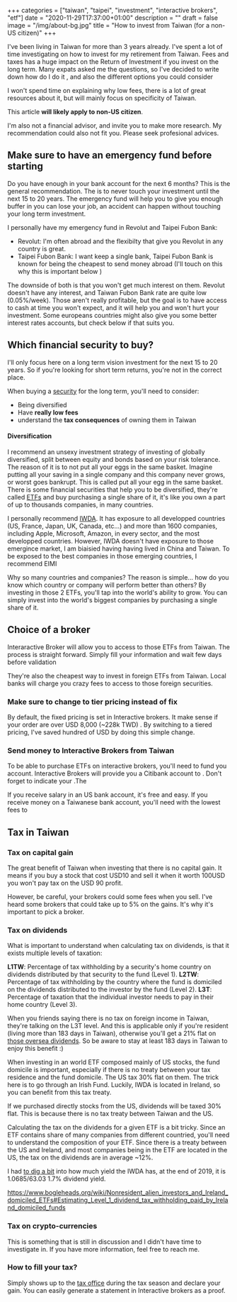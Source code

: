 +++
categories = ["taiwan", "taipei", "investment", "interactive brokers", "etf"]
date = "2020-11-29T17:37:00+01:00"
description = ""
draft = false
image = "/img/about-bg.jpg"
title = "How to invest from Taiwan (for a non-US citizen)"
+++

I've been living in Taiwan for more than 3 years already. I've spent a lot of time investigating on how to invest for my retirement from Taiwan. Fees and taxes has a huge impact on the Return of Investment if you invest on the long term.
Many expats  asked me the questions, so I've decided to write down how do I do it , and also the different options you could consider

I won't spend time on explaining why low fees, there is a lot of great resources   about it, but will mainly focus on specificity of Taiwan. 

This article **will likely apply to non-US citizen**. 

I'm also not a financial advisor, and invite you to make more research. My recommendation could also not fit you. Please seek profesional advices.

## Make sure to have an emergency fund before starting

Do you have enough in your bank account for the next 6 months? This is the general recommendation. The is to never touch your investment until the next 15 to 20 years. The emergency fund will help you to give you enough buffer in you can lose your job, an accident  can happen without touching your long term investment.

I personally have my emergency fund in Revolut and Taipei Fubon Bank:

- Revolut: I'm often abroad and the flexibilty that give you Revolut in any country is great. 
- Taipei Fubon Bank: I want keep a single bank, Taipei Fubon Bank is known for being the cheapest to send money abroad (I'll touch on this why this is important below )

The downside of both is that you won't get much interest on them. Revolut doesn't have any interest, and Taiwan Fubon Bank rate are quite low (0.05%/week). Those aren't really profitable, but the goal is to have access to cash at time you won't expect, and it will help you and won't hurt your investment. Some europeans countries might also give you some better interest rates accounts, but check below if that suits you.

## Which financial security to buy?
 I'll only focus here on a long term vision investment for the next 15 to 20 years. So if you're looking for short term returns, you're not in the correct place. 

When buying a [security](https://en.wikipedia.org/wiki/Security_(finance)) for the long term, you'll need to consider:

 - Being diversified
 - Have **really low fees**
 - understand the **tax consequences** of owning them in Taiwan
 
#### Diversification
I recommend an unsexy investment strategy of investing of globally diversified, split between equity and bonds based on your risk tolerance. The reason of it is to not put all your eggs in the same basket. Imagine putting all your saving in a single company and this company never grows, or worst goes bankrupt. This is called put all your egg in the same basket. There is some financial securities that help you to be diversified, they're called [ETFs](https://www.thisismoney.co.uk/money/indexinvesting/article-4596628/Does-matter-global-ETF-invest-in.html) and buy purchasing a single share of it, it's like you own a part of up to thousands companies, in many countries.

I personally recommend [IWDA](https://www.ishares.com/uk/individual/en/products/251882/ishares-msci-world-ucits-etf-acc-fund). It has exposure to all developped countries (US, France, Japan, UK, Canada, etc...) and more than 1600 companies, including Apple, Microsoft, Amazon, in every sector, and the most developped countries. However, IWDA doesn't have exposure to those emergince market, I am biaisied having having lived in China and Taiwan. To be exposed to the best companies in those emerging countries, I recommend EIMI 

Why so many countries and companies? The reason is simple... how do you know which country or company will perform better than others? 
By investing in those 2 ETFs, you'll tap into the world's ability to grow. You can simply invest into the world's biggest companies by purchasing a single share of it.


<!-- Even during , the ecoomy in the next years might be slower than the previous year. So you shouldn't expect high returns each year, and be prepared to also see some years with negative returns. 

https://www.ishares.com/uk/individual/en/literature/fact-sheet/swda-ishares-core-msci-world-ucits-etf-fund-fact-sheet-en-gb.pdf

https://americas.vanguard.com/institutional/mvc/detail/etf/overview?portId=9679&assetCode=EQUITY

https://firetheboss.eu/investing/vwrl-vs-iwda-which-is-better-for-european-investors
https://investmentmoats.com/passive-investing-2/iwda-versus-vwra-significant-performance-differences/

https://indexfundinvestor.eu/2019/01/02/what-is-the-difference-between-iwda-and-swda/


Even though , I still own some single stocks. They represent a really small part of my portfolio and I've mostly said "bye" to that money when I clicked "buy", enven though I hope they'll grow more than the ETFs. For them, I'm aware of them  -->


<!-- #### Reinvesting the dividends
IWDA also ticks the box. The difference of reinvesting and not reinvesting the dividends can determine if your investment will be exponential or not. 

- Accumulative vs Distributive. I like , so I don't need to think about re-investing the dividends back. The funds takes care of it for me. Also, you won't be able, until you have a full share. so you might miss some potential gains.  Please not that When the fund reinvest the dividends for you, it will hit the level 1 tax and the brokers fee.
- Index funds 


### How about Crypto-currencies, Bitcoin, Ethereum?
 -->

## Choice of a broker
Interaractive Broker will allow you to access to those ETFs from Taiwan. The process is straight forward. Simply fill your information and wait few days before validation

They're also the cheapest way to invest in foreign ETFs from Taiwan. Local banks will charge you crazy fees to access to those foreign securities.

### Make sure to change to tier pricing instead of fix
By default, the fixed pricing is set in Interactive brokers.
It make sense if your order are over USD 8,000 (~228k TWD) . By switching to a tiered pricing, I've saved hundred of USD by doing this simple change.

### Send money to Interactive Brokers from Taiwan
To be able to purchase ETFs on interactive brokers, you'll need to fund you account. Interactive Brokers will provide you a Citibank account to . Don't forget to indicate your .The  

If you receive salary in an US bank account, it's free and easy. 
If you receive money on a Taiwanese bank account, you'll need  with the lowest fees to 


## Tax in Taiwan

### Tax on capital gain
The great benefit of Taiwan when investing that there is no capital gain. It means if you buy a stock that cost USD10 and sell it when it worth 100USD you won't pay tax on the USD 90 profit.

However, be careful, your brokers could  some fees when you sell. I've heard some brokers that could take up to 5% on the gains. It's why it's important to pick a broker. 

### Tax on dividends
What is important to understand when calculating tax on dividends, is that it exists multiple levels of taxation: 

**L1TW**: Percentage of tax withholding by a security's home country on dividends distributed by that security to the fund (Level 1).
**L2TW**: Percentage of tax withholding by the country where the fund is domiciled on the dividends distributed to the investor by the fund (Level 2).
**L3T**: Percentage of taxation that the individual investor needs to pay in their home country (Level 3).


When you friends saying there is no tax on foreign income in Taiwan, they're talking on the L3T level. And this is applicable only if you're resident (living more than 183 days in Taiwan), otherwise you'll get a 21% flat on [those oversea dividends](https://www2.deloitte.com/content/dam/Deloitte/global/Documents/Tax/dttl-tax-taiwanhighlights-2020.pdf). So be aware to stay at least 183 days in Taiwan to enjoy this benefit :)

When investing in an world ETF composed mainly of US stocks, the fund domicile is important, especially if there is no treaty between your tax residence and the fund domicile. The US tax 30% flat on them. The trick here is to go through an Irish Fund. Luckily, IWDA is located in Ireland, so you can benefit from this tax treaty.

If we purchased directly stocks from the US, dividends will be taxed 30% flat. This is because there is no tax treaty between Taiwan and the US. 

Calculating the tax on the dividends for a given ETF is a bit tricky. Since an ETF contains share of many companies from different countried, you'll need to understand the composition of your ETF.  Since there is a treaty between the US and Ireland, and most companies being in the ETF are located in the US, the tax on the dividends are in average ~12%.


I had [to dig a bit](https://www.reddit.com/r/Bogleheads/comments/ewl5e8/is_it_possible_to_know_how_much_dividends_an/fg3aei4/?utm_source=reddit&utm_medium=web2x&context=3) into how much yield the IWDA has, at the end of 2019, it is 1.0685/63.03 1.7% dividend yield. 

https://www.bogleheads.org/wiki/Nonresident_alien_investors_and_Ireland_domiciled_ETFs#Estimating_Level_1_dividend_tax_withholding_paid_by_Ireland_domiciled_funds

### Tax on crypto-currencies
This is something that is still in discussion and I didn't have time to investigate in. If you have more information, feel free to reach me.

### How to fill your tax?
Simply shows up to the [tax office](https://goo.gl/maps/xReNBAMxigRMamSE6) during the tax season and declare your gain. You can easily generate a statement in Interactive brokers as a proof.


<!-- ### Insurance of the broker


#### Next reads: -->
<!-- 🇹🇼 Living in Taiwan? I've recently built [a chat bot](https://m.me/thetaiwanbot) giving you currated recommendations in Taiwan! Where to find the best value cheese? Where is the best pizza? etc...  [Here the details on how it works](https://jonathanbgn.com/nlp/2020/09/29/chatbot-universal-sentence-encoder.html) -->

<!-- 🌏 Interested in living and working in Taiwan? Have you checked the [Gold Card program](https://taiwangoldcard.com/application-faq/)?  -->

<!-- 

![description](/img/investing-in-taiwan/)
![description](/img/investing-in-taiwan/)
![description](/img/investing-in-taiwan/) 


https://www.bogleheads.org/wiki/Non-US_investor%27s_guide_to_navigating_US_tax_traps

-->
